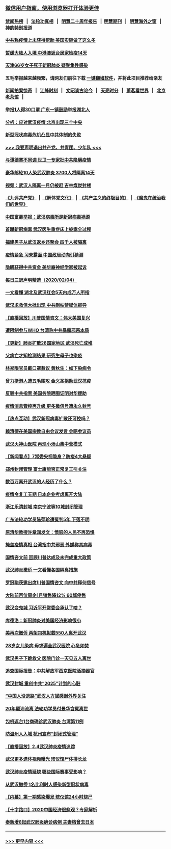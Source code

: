 ### [微信用户指南，使用浏览器打开体验更佳](https://github.com/gfw-breaker/banned-news1/blob/master/indexes/wechat-guide.md?t=0)
#### [禁闻热榜](热点新闻.md?t=0)  &nbsp;&nbsp;|&nbsp;&nbsp; [法轮功真相](https://github.com/gfw-breaker/truth/blob/master/README.md?t=0) &nbsp;&nbsp;|&nbsp;&nbsp; [明慧二十周年报告](https://github.com/gfw-breaker/mh-reports/blob/master/README.md?t=0) &nbsp;&nbsp;|&nbsp;&nbsp;[明慧期刊](https://github.com/gfw-breaker/mh-qikan) &nbsp;&nbsp;|&nbsp;&nbsp; [明慧海外之窗](https://github.com/gfw-breaker/mh-news/blob/master/README.md?t=0) &nbsp;&nbsp;|&nbsp;&nbsp; [神韵特别报道](https://github.com/gfw-breaker/mh-news/blob/master/shenyun.md?t=0)
#### [中共称疫情上未获得帮助 美国实际做了这么多](../pages/nsc413/n11846008.md?t=02051833) 
#### [暂缓大陆人入境 中港澳返台居家检疫14天](../pages/nsc413/n11845862.md?t=02051833) 
#### [天津66岁女子死于新冠肺炎 疑聚集性感染](../pages/nsc413/n11845909.md?t=02051833) 
#### 五毛举报越来越频繁，请网友们前往下载 [一键翻墙软件](https://github.com/gfw-breaker/ssr-accounts)，并将此项目推荐给亲友
#### [新闻拍案惊奇](https://github.com/gfw-breaker/banned-news1/blob/master/pages/link4.md) &nbsp;&nbsp;|&nbsp;&nbsp; [江峰时刻](https://github.com/gfw-breaker/banned-news1/blob/master/pages/link4.md) &nbsp;&nbsp;|&nbsp;&nbsp; [文昭谈古论今](https://github.com/gfw-breaker/banned-news1/blob/master/pages/link4.md) &nbsp;&nbsp;|&nbsp;&nbsp; [天亮时分](https://github.com/gfw-breaker/banned-news1/blob/master/pages/link4.md) &nbsp;&nbsp;|&nbsp;&nbsp; [萧茗看世界](https://github.com/gfw-breaker/banned-news1/blob/master/pages/link4.md) &nbsp;&nbsp;|&nbsp;&nbsp; [北京老茶馆](https://github.com/gfw-breaker/banned-news1/blob/master/pages/link4.md) &nbsp;&nbsp;|&nbsp;&nbsp; 
#### [举报1人得30口罩 广东一镇鼓励举报湖北人](../pages/nsc413/n11845622.md?t=02051833) 
#### [分析：应对武汉疫情 北京出现三个中央](../pages/nsc413/n11845850.md?t=02051833) 
#### [新型冠状病毒危机凸显中共体制的失败](../pages/nsc413/n11844970.md?t=02051833) 
#### [>>> 我要声明退出共产党、共青团、少年队 <<<](https://github.com/begood0513/goodnews/blob/master/quit/letter.md) 
#### [与谭德塞不同调 世卫一专家批中共隐瞒疫情](../pages/nsc413/n11845278.md?t=02051833) 
#### [豪华邮轮10人染武汉肺炎 3700人将隔离14天](../pages/nsc413/n11845543.md?t=02051833) 
#### [视频：武汉人隔离一月仍被赶 吉林煤炭封楼](../pages/nsc413/n11845570.md?t=02051833) 
#### [《九评共产党》](https://github.com/begood0513/9ping.md/blob/master/README.md) &nbsp;|&nbsp; [《解体党文化》](../../../../jtdwh.md/blob/master/README.md)  &nbsp;|&nbsp; [《共产主义的终极目的》](../../../../gczydzjmd.md/blob/master/README.md) &nbsp;|&nbsp; [《魔鬼在统治我们的世界》](../../../../mgztzwmdsj.md/blob/master/README.md) 
#### [中国富豪举报：武汉病毒所是新冠病毒祸源](../pages/nsc413/n11844943.md?t=02051833) 
#### [首曝新冠病毒 武汉医生重症床上披露全过程](../pages/nsc413/n11845150.md?t=02051833) 
#### [福建男子从武汉返乡还聚会 四千人被隔离](../pages/nsc413/n11845352.md?t=02051833) 
#### [疫情紧急 习未露面 中国政局动向引猜测](../pages/nsc413/n11845224.md?t=02051833) 
#### [隐瞒获得中共资金 美华裔神经学家被起诉](../pages/nsc413/n11844879.md?t=02051833) 
#### [每日三退声明精选（2020/02/04）](../pages/nsc413/n11845335.md?t=02051833) 
#### [一文看懂 湖北及武汉红会5天内成万人所指](../pages/nsc413/n11844315.md?t=02051833) 
#### [武汉求救信大批出现 中共删帖禁媒体报导](../pages/nsc413/n11845064.md?t=02051833) 
#### [【直播回放】川普国情咨文：伟大美国复兴](../pages/nsc413/n11842079.md?t=02051833) 
#### [遭限制参与WHO 台湾称中共暴露邪恶本质](../pages/nsc413/n11844351.md?t=02051833) 
#### [【更新】肺炎扩散28国家地区 武汉死亡成堆](../pages/nsc413/n11801312.md?t=02051833) 
#### [父病亡才知检测结果 研究生母子也染疫](../pages/nsc413/n11845059.md?t=02051833) 
#### [林郑限官员戴口罩惹议 黄秋生：如下染病令](../pages/nsc413/n11844529.md?t=02051833) 
#### [曾力挺港人遭五毛围攻 金义圣捐助武汉抗疫](../pages/nsc413/n11844707.md?t=02051833) 
#### [反驳中共指责 美国务院晒图证明对华援助](../pages/nsc413/n11844859.md?t=02051833) 
#### [疫情消息管控再升级 更多微信号遭永久封号](../pages/nsc413/n11844902.md?t=02051833) 
#### [【热点互动】武汉新冠病毒扩散还可控吗？](../pages/nsc413/n11844750.md?t=02051833) 
#### [赖清德在美国宗教自由会议发言 会晤参议员](../pages/nsc413/n11844836.md?t=02051833) 
#### [武汉火神山医院 再现小汤山集中营模式](../pages/nsc413/n11844763.md?t=02051833) 
#### [【新闻看点】7常委央视隐身？防疫4大悬疑](../pages/nsc413/n11844611.md?t=02051833) 
#### [郑州封闭管理 富士康能否正常复工引关注](../pages/nsc413/n11844727.md?t=02051833) 
#### [数百万离开武汉的人经历了什么？](../pages/nsc413/n11844742.md?t=02051833) 
#### [疫情令复工无期  日本企业考虑离开大陆](../pages/nsc413/n11844585.md?t=02051833) 
#### [浙江乐清封城 南京宁波等10城封闭管理](../pages/nsc413/n11844464.md?t=02051833) 
#### [广东法轮功学员陈萍珍遭冤判5年 下落不明](../pages/nsc413/n11844088.md?t=02051833) 
#### [原清华教授许章润发文：愤怒的人民不再恐惧](../pages/nsc413/n11844347.md?t=02051833) 
#### [掩盖疫情真相 台湾指中共邪恶 外媒称其病毒](../pages/nsc413/n11844401.md?t=02051833) 
#### [国情咨文前 回顾川普达成及未完成重大政策](../pages/nsc413/n11844581.md?t=02051833) 
#### [武汉肺炎撤侨 一文看懂各国隔离措施](../pages/nsc413/n11844216.md?t=02051833) 
#### [罗冠聪获邀出席川普国情咨文 向中共释何信号](../pages/nsc413/n11844355.md?t=02051833) 
#### [大陆前百位房企1月销售降12% 60城停售](../pages/nsc413/n11844398.md?t=02051833) 
#### [武汉变鬼城 习近平开常委会承认了啥？](../pages/nsc413/n11844218.md?t=02051833) 
#### [库德洛：新冠肺炎对美国经济影响很小](../pages/nsc413/n11844418.md?t=02051833) 
#### [美再次撤侨 两架包机拟载550人离开武汉](../pages/nsc413/n11844407.md?t=02051833) 
#### [28岁女儿染病 母求遍全武汉医院 心急如焚](../pages/nsc413/n11844302.md?t=02051833) 
#### [武汉男子下跪救父 医院门诊一天见五人离世](../pages/nsc413/n11844073.md?t=02051833) 
#### [追查国际报告：中共解放军西京医院活摘器官](../pages/nsc413/n11838359.md?t=02051833) 
#### [武汉封城 重创中共“2025”计划的心脏](../pages/nsc413/n11843972.md?t=02051833) 
#### [“中国人没退路”武汉人方斌感谢外界关注](../pages/nsc413/n11843517.md?t=02051833) 
#### [20年颠沛流离 法轮功学员付景华含冤离世](../pages/nsc413/n11841986.md?t=02051833) 
#### [包机返台1台商确诊武汉肺炎 台湾第11例](../pages/nsc413/n11844182.md?t=02051833) 
#### [防温州人入城 杭州宣布“封闭式管理”](../pages/nsc413/n11844139.md?t=02051833) 
#### [【直播回放】2.4武汉肺炎疫情追踪](../pages/nsc413/n11844032.md?t=02051833) 
#### [武汉更多遗体视频曝光 殡仪馆尸体排长龙](../pages/nsc413/n11844057.md?t=02051833) 
#### [武汉肺炎疫情延烧 哪些国际赛事受影响？](../pages/nsc413/n11843958.md?t=02051833) 
#### [从武汉撤侨 1名比利时人感染新型冠状病毒](../pages/nsc413/n11843977.md?t=02051833) 
#### [【内幕】第一期感染爆发 殡仪馆24小时烧尸](../pages/nsc413/n11843944.md?t=02051833) 
#### [【十字路口】2020中国经济很悲观？专家解析](../pages/nsc413/n11842696.md?t=02051833) 
#### [泰新增6起武汉肺炎确诊病例 夫妻档曾去日本](../pages/nsc413/n11843900.md?t=02051833) 

----
#### [ >>> 更早内容 <<< ](../indexes/nsc413-earlier.md)
